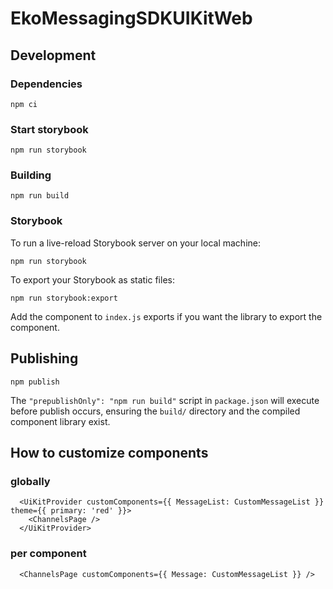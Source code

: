 # EkoMessagingSDKUIKitWeb

## Development

### Dependencies

```
npm ci
```

### Start storybook

```
npm run storybook
```

### Building

```
npm run build
```

### Storybook

To run a live-reload Storybook server on your local machine:

```
npm run storybook
```

To export your Storybook as static files:

```
npm run storybook:export
```


Add the component to `index.js` exports if you want the library to export the component.


## Publishing

```
npm publish
```

The `"prepublishOnly": "npm run build"` script in `package.json` will execute before publish occurs, ensuring the `build/` directory and the compiled component library exist.


## How to customize components

### globally
```
  <UiKitProvider customComponents={{ MessageList: CustomMessageList }} theme={{ primary: 'red' }}>
    <ChannelsPage />
  </UiKitProvider>
```


### per component
```
  <ChannelsPage customComponents={{ Message: CustomMessageList }} />
```
